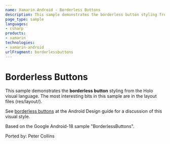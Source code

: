 ```yaml
---
name: Xamarin.Android - Borderless Buttons
description: This sample demonstrates the borderless button styling from the Holo visual language. The most interesting bits in this sample are in the layout...
page_type: sample
languages:
- csharp
products:
- xamarin
technologies:
- xamarin-android
urlFragment: borderlessbuttons
---
```

# Borderless Buttons

This sample demonstrates the **borderless button** styling from the Holo visual language.
The most interesting bits in this sample are in the layout files (res/layout/).

See [borderless buttons](http://developer.android.com/design/building-blocks/buttons.html#borderless) at the Android Design guide for a discussion of this visual style.

Based on the Google Android-18 sample "BorderlessButtons".

Ported by: Peter Collins
 
